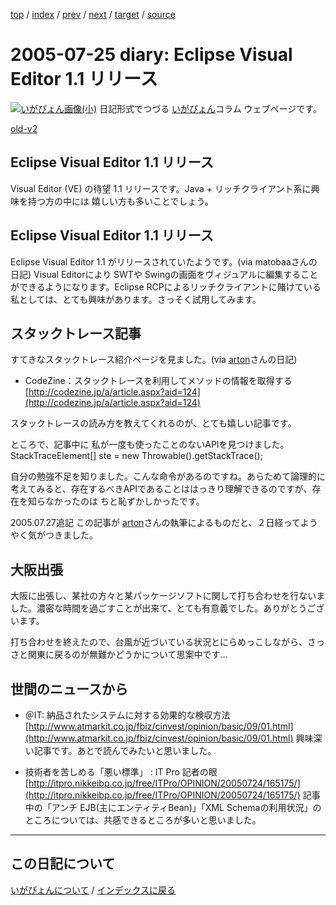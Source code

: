 [top](https://igapyon.github.io/diary/) 
 / [index](https://igapyon.github.io/diary/2005/index.html) 
 / [prev](https://igapyon.github.io/diary/2005/ig050722.html) 
 / [next](https://igapyon.github.io/diary/2005/ig050726.html) 
 / [target](https://igapyon.github.io/diary/2005/ig050725.html) 
 / [source](https://github.com/igapyon/diary/blob/gh-pages/2005/ig050725.html.src.md) 

2005-07-25 diary: Eclipse Visual Editor 1.1 リリース
=====================================================================================================
[![いがぴょん画像(小)](https://igapyon.github.io/diary/images/iga200306s.jpg "いがぴょん")](https://igapyon.github.io/diary/memo/memoigapyon.html) 日記形式でつづる [いがぴょん](https://igapyon.github.io/diary/memo/memoigapyon.html)コラム ウェブページです。

[old-v2](ig050725-orig.html)

## Eclipse Visual Editor 1.1 リリース

Visual Editor (VE) の待望 1.1 リリースです。Java + リッチクライアント系に興味を持つ方の中には 嬉しい方も多いことでしょう。


## Eclipse Visual Editor 1.1 リリース

Eclipse Visual Editor 1.1 がリリースされていたようです。(via matobaaさんの日記)
Visual Editorにより SWTや Swingの画面をヴィジュアルに編集することができるようになります。Eclipse RCPによるリッチクライアントに賭けている私としては、とても興味があります。さっそく試用してみます。

## スタックトレース記事

すてきなスタックトレース紹介ページを見ました。(via [arton](http://arton.no-ip.info/diary/)さんの日記)

* CodeZine：スタックトレースを利用してメソッドの情報を取得する
  [http://codezine.jp/a/article.aspx?aid=124](http://codezine.jp/a/article.aspx?aid=124)

スタックトレースの読み方を教えてくれるのが、とても嬉しい記事です。

ところで、記事中に 私が一度も使ったことのないAPIを見つけました。
        StackTraceElement[] ste = new Throwable().getStackTrace();

自分の勉強不足を知りました。こんな命令があるのですね。あらためて論理的に考えてみると、存在するべきAPIであることははっきり理解できるのですが、存在を知らなかったのは ちと恥ずかしかったです。

2005.07.27追記 この記事が [arton](http://arton.no-ip.info/diary/)さんの執筆によるものだと、２日経ってようやく気がつきました。

## 大阪出張

大阪に出張し、某社の方々と某パッケージソフトに関して打ち合わせを行ないました。濃密な時間を過ごすことが出来て、とても有意義でした。ありがとうございます。

打ち合わせを終えたので、台風が近づいている状況とにらめっこしながら、さっさと関東に戻るのが無難かどうかについて思案中です…

## 世間のニュースから

* ＠IT: 納品されたシステムに対する効果的な検収方法
  [http://www.atmarkit.co.jp/fbiz/cinvest/opinion/basic/09/01.html](http://www.atmarkit.co.jp/fbiz/cinvest/opinion/basic/09/01.html)
  興味深い記事です。あとで読んでみたいと思いました。
  
* 技術者を苦しめる「悪い標準」 : IT Pro 記者の眼
  [http://itpro.nikkeibp.co.jp/free/ITPro/OPINION/20050724/165175/](http://itpro.nikkeibp.co.jp/free/ITPro/OPINION/20050724/165175/)
  記事中の「アンチ EJB(主にエンティティBean)」「XML Schemaの利用状況」のところについては、共感できるところが多いと思いました。

----------------------------------------------------------------------------------------------------

## この日記について
[いがぴょんについて](https://igapyon.github.io/diary/memo/memoigapyon.html) / [インデックスに戻る](https://igapyon.github.io/diary/idxall.html)
